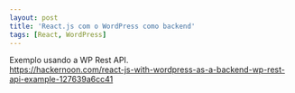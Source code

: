```yaml
---
layout: post
title: 'React.js com o WordPress como backend'
tags: [React, WordPress]
---
```


Exemplo usando a WP Rest API.<br>
<https://hackernoon.com/react-js-with-wordpress-as-a-backend-wp-rest-api-example-127639a6cc41>
